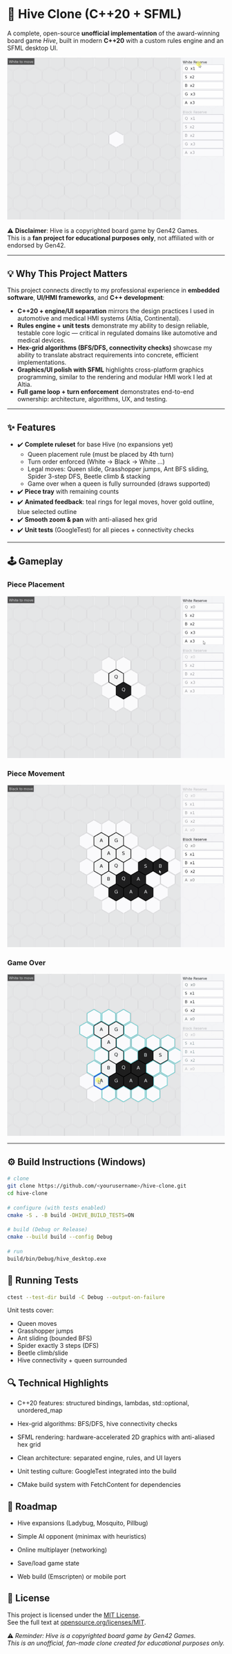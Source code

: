 # 🐝 Hive Clone (C++20 + SFML)

A complete, open-source **unofficial implementation** of the award-winning board game *Hive*, built in modern **C++20** with a custom rules engine and an SFML desktop UI.

![Hive Gameplay Demo](assets/queen_placements.gif)

⚠️ **Disclaimer**: Hive is a copyrighted board game by Gen42 Games.  
This is a **fan project for educational purposes only**, not affiliated with or endorsed by Gen42.

---

## 💡 Why This Project Matters

This project connects directly to my professional experience in **embedded software**, **UI/HMI frameworks**, and **C++ development**:

- **C++20 + engine/UI separation** mirrors the design practices I used in automotive and medical HMI systems (Altia, Continental).  
- **Rules engine + unit tests** demonstrate my ability to design reliable, testable core logic — critical in regulated domains like automotive and medical devices.  
- **Hex-grid algorithms (BFS/DFS, connectivity checks)** showcase my ability to translate abstract requirements into concrete, efficient implementations.  
- **Graphics/UI polish with SFML** highlights cross-platform graphics programming, similar to the rendering and modular HMI work I led at Altia.  
- **Full game loop + turn enforcement** demonstrates end-to-end ownership: architecture, algorithms, UX, and testing.

---

## ✨ Features
- ✔️ **Complete ruleset** for base Hive (no expansions yet)  
  - Queen placement rule (must be placed by 4th turn)  
  - Turn order enforced (White → Black → White …)  
  - Legal moves: Queen slide, Grasshopper jumps, Ant BFS sliding, Spider 3-step DFS, Beetle climb & stacking  
  - Game over when a queen is fully surrounded (draws supported)  
- ✔️ **Piece tray** with remaining counts  
- ✔️ **Animated feedback**: teal rings for legal moves, hover gold outline, blue selected outline  
- ✔️ **Smooth zoom & pan** with anti-aliased hex grid  
- ✔️ **Unit tests** (GoogleTest) for all pieces + connectivity checks  

---

## 🕹️ Gameplay

### Piece Placement
![Placing Pieces](assets/hive_placement.gif)

### Piece Movement
![Legal Moves](assets/piece_movement.gif)

### Game Over
![Game Over](assets/hive_gameover.gif)

---

## ⚙️ Build Instructions (Windows)

```bash
# clone
git clone https://github.com/<yourusername>/hive-clone.git
cd hive-clone

# configure (with tests enabled)
cmake -S . -B build -DHIVE_BUILD_TESTS=ON

# build (Debug or Release)
cmake --build build --config Debug

# run
build/bin/Debug/hive_desktop.exe
```

## 🧪 Running Tests
```bash
ctest --test-dir build -C Debug --output-on-failure
```

Unit tests cover:

- Queen moves
- Grasshopper jumps
- Ant sliding (bounded BFS)
- Spider exactly 3 steps (DFS)
- Beetle climb/slide
- Hive connectivity + queen surrounded

## 🔍 Technical Highlights

- C++20 features: structured bindings, lambdas, std::optional, unordered_map

- Hex-grid algorithms: BFS/DFS, hive connectivity checks

- SFML rendering: hardware-accelerated 2D graphics with anti-aliased hex grid

- Clean architecture: separated engine, rules, and UI layers

- Unit testing culture: GoogleTest integrated into the build

- CMake build system with FetchContent for dependencies

## 🚀 Roadmap

- Hive expansions (Ladybug, Mosquito, Pillbug)

- Simple AI opponent (minimax with heuristics)

- Online multiplayer (networking)

- Save/load game state

- Web build (Emscripten) or mobile port

## 📜 License

This project is licensed under the [MIT License](LICENSE).  
See the full text at [opensource.org/licenses/MIT](https://opensource.org/licenses/MIT).

⚠️ *Reminder: Hive is a copyrighted board game by Gen42 Games.  
This is an unofficial, fan-made clone created for educational purposes only.*
